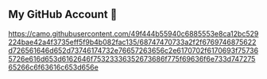 ## My GitHub Account 👋
https://camo.githubusercontent.com/49f444b55940c6885553e8ca12bc529224bae42a4f3735eff5f9b4b082fac135/68747470733a2f2f6769746875622d726561646d652d73746174732e76657263656c2e6170702f6170693f757365726e616d653d6162646f75323336352673686f775f69636f6e733d74727565266c6f63616c653d656e

<!--
**Reda-Kriate/Reda-Kriate** is a ✨ _special_ ✨ repository because its `README.md` (this file) appears on your GitHub profile.

Here are some ideas to get you started:

- 🔭 I’m currently working on ...
- 🌱 I’m currently learning ...
- 👯 I’m looking to collaborate on ...
- 🤔 I’m looking for help with ...
- 💬 Ask me about ...
- 📫 How to reach me: ...
- 😄 Pronouns: ...
- ⚡ Fun fact: ...
-->

